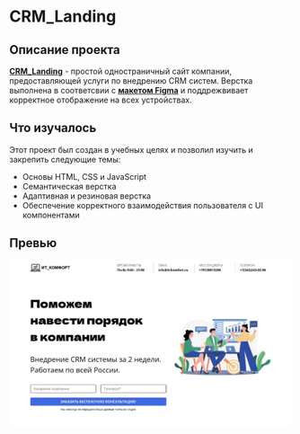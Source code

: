 # CRM_Landing

## Описание проекта
**[CRM_Landing](https://hambl.github.io/CRM_Landing/)** - простой одностраничный сайт компании, предоставляющей услуги по внедрению CRM систем.
Верстка выполнена в соответсвии с **[макетом Figma](https://www.figma.com/design/54jYV8UaYPSUuyObLfBe74/CRM-RF--dev-ready----t.me-packetmaket?node-id=0-1&p=f&t=YKcOU2FSshWLzqjx-0)** и поддрежвивает корректное отображение на всех устройствах.

## Что изучалось
Этот проект был создан в учебных целях и позволил изучить и закрепить следующие темы:
- Основы HTML, CSS и JavaScript
- Семантическая верстка
- Адаптивная и резиновая верстка
- Обеспечение корректного взаимодействия пользователя с UI компонентами

## Превью
![Баннер](./preview.jpg)
